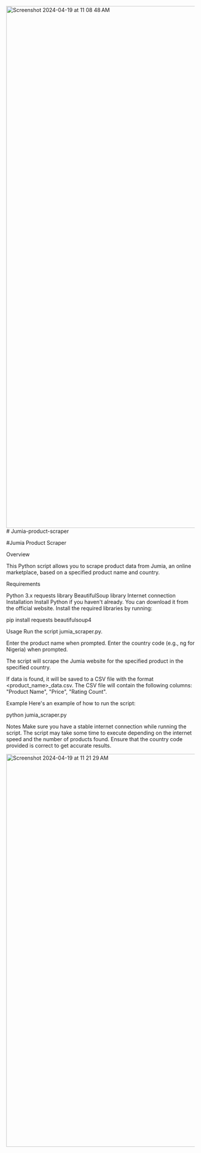 <img width="1395" alt="Screenshot 2024-04-19 at 11 08 48 AM" src="https://github.com/harshrajmishra111/jumia-product-scraper/assets/142572814/099837a4-0df3-430d-810b-2999e20c3387"># Jumia-product-scraper

#Jumia Product Scraper

Overview

This Python script allows you to scrape product data from Jumia, an online marketplace, based on a specified product name and country.

Requirements

Python 3.x
requests library
BeautifulSoup library
Internet connection
Installation
Install Python if you haven't already. You can download it from the official website.
Install the required libraries by running:

pip install requests beautifulsoup4

Usage
Run the script jumia_scraper.py.

Enter the product name when prompted.
Enter the country code (e.g., ng for Nigeria) when prompted.

The script will scrape the Jumia website for the specified product in the specified country.

If data is found, it will be saved to a CSV file with the format <product_name>_data.csv.
The CSV file will contain the following columns: "Product Name", "Price", "Rating Count".

Example
Here's an example of how to run the script:

python jumia_scraper.py

Notes
Make sure you have a stable internet connection while running the script.
The script may take some time to execute depending on the internet speed and the number of products found.
Ensure that the country code provided is correct to get accurate results.

<img width="1050" alt="Screenshot 2024-04-19 at 11 21 29 AM" src="https://github.com/harshrajmishra111/jumia-product-scraper/assets/142572814/947b80d6-7722-4747-9875-7ec0fbf9121d">

